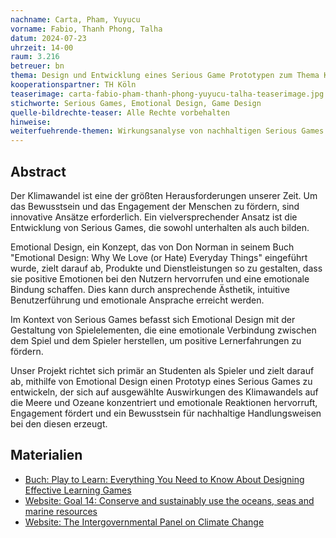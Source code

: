 ```yaml
---
nachname: Carta, Pham, Yuyucu
vorname: Fabio, Thanh Phong, Talha
datum: 2024-07-23
uhrzeit: 14-00
raum: 3.216 
betreuer: bn
thema: Design und Entwicklung eines Serious Game Prototypen zum Thema Klimawandel - Hervorrufen von Emotionen mithilfe von Emotional Design
kooperationspartner: TH Köln
teaserimage: carta-fabio-pham-thanh-phong-yuyucu-talha-teaserimage.jpg
stichworte: Serious Games, Emotional Design, Game Design
quelle-bildrechte-teaser: Alle Rechte vorbehalten
hinweise:
weiterfuehrende-themen: Wirkungsanalyse von nachhaltigen Serious Games auf das Umweltbewusstsein | Einordnung von Spielelementen nach ihrer Wirksamkeit beim Hervorrufen von Spieleremotionen | 
---
```


## Abstract
Der Klimawandel ist eine der größten Herausforderungen unserer Zeit. Um das Bewusstsein und das Engagement der Menschen zu fördern, sind innovative Ansätze erforderlich. Ein vielversprechender Ansatz ist die Entwicklung von Serious Games, die sowohl unterhalten als auch bilden.

Emotional Design, ein Konzept, das von Don Norman in seinem Buch "Emotional Design: Why We Love (or Hate) Everyday Things" eingeführt wurde, zielt darauf ab, Produkte und Dienstleistungen so zu gestalten, dass sie positive Emotionen bei den Nutzern hervorrufen und eine emotionale Bindung schaffen. Dies kann durch ansprechende Ästhetik, intuitive Benutzerführung und emotionale Ansprache erreicht werden.

Im Kontext von Serious Games befasst sich Emotional Design mit der Gestaltung von Spielelementen, die eine emotionale Verbindung zwischen dem Spiel und dem Spieler herstellen, um positive Lernerfahrungen zu fördern. 

Unser Projekt richtet sich primär an Studenten als Spieler und zielt darauf ab, mithilfe von Emotional Design einen Prototyp eines Serious Games zu entwickeln, der sich auf ausgewählte Auswirkungen des Klimawandels auf die Meere und Ozeane konzentriert und emotionale Reaktionen hervorruft, Engagement fördert und ein Bewusstsein für nachhaltige Handlungsweisen bei den diesen erzeugt.

## Materialien
- [Buch: Play to Learn: Everything You Need to Know About Designing Effective Learning Games](https://www.td.org/product/book--play-to-learn/111705)
- [Website: Goal 14: Conserve and sustainably use the oceans, seas and marine resources](https://www.un.org/sustainabledevelopment/oceans/#:~:text=Goal%2014%20is%20about%20conserving,to%20our%20life%20on%20)
- [Website: The Intergovernmental Panel on Climate Change](https://www.ipcc.ch/)
